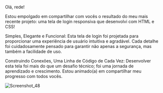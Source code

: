Olá, rede!

Estou empolgado em compartilhar com vocês o resultado do meu mais recente projeto: uma tela de login responsiva que desenvolvi com HTML e CSS! 

Simples, Elegante e Funcional: Esta tela de login foi projetada para proporcionar uma experiência de usuário intuitiva e agradável. Cada detalhe foi cuidadosamente pensado para garantir não apenas a segurança, mas também a facilidade de uso.

Construindo Conexões, Uma Linha de Código de Cada Vez: Desenvolver esta tela foi mais do que um desafio técnico; foi uma jornada de aprendizado e crescimento. Estou animado(a) em compartilhar meu progresso com todos vocês.

![Screenshot_48](https://github.com/vinipgarcia/Tela-login-1/assets/161765935/8b42258d-9c4a-4e44-b0e1-5350ecf782b5)

